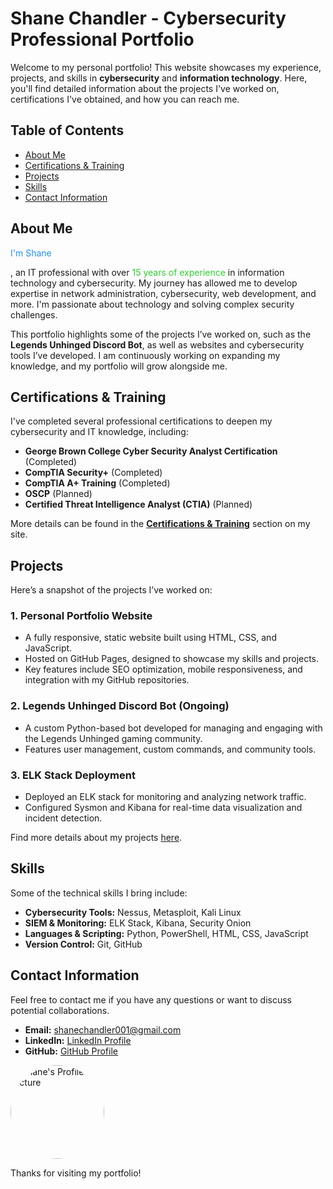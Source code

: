 # Shane Chandler - Cybersecurity Professional Portfolio

Welcome to my personal portfolio! This website showcases my experience, projects, and skills in **cybersecurity** and **information technology**. Here, you'll find detailed information about the projects I've worked on, certifications I've obtained, and how you can reach me.

## Table of Contents
- [About Me](#about-me)
- [Certifications & Training](#certifications--training)
- [Projects](#projects)
- [Skills](#skills)
- [Contact Information](#contact-information)

## About Me
<p style="color: #1E90FF;">I'm Shane </p>, an IT professional with over <span style="color: #32CD32;">15 years of experience</span> in information technology and cybersecurity. My journey has allowed me to develop expertise in network administration, cybersecurity, web development, and more. I'm passionate about technology and solving complex security challenges.



This portfolio highlights some of the projects I’ve worked on, such as the **Legends Unhinged Discord Bot**, as well as websites and cybersecurity tools I’ve developed. I am continuously working on expanding my knowledge, and my portfolio will grow alongside me.

## Certifications & Training
I've completed several professional certifications to deepen my cybersecurity and IT knowledge, including:
- **George Brown College Cyber Security Analyst Certification** (Completed)
- **CompTIA Security+** (Completed)
- **CompTIA A+ Training** (Completed)
- **OSCP** (Planned)
- **Certified Threat Intelligence Analyst (CTIA)** (Planned)

More details can be found in the **[Certifications & Training](#certifications--training)** section on my site.

## Projects
Here’s a snapshot of the projects I’ve worked on:

### 1. Personal Portfolio Website
- A fully responsive, static website built using HTML, CSS, and JavaScript.
- Hosted on GitHub Pages, designed to showcase my skills and projects.
- Key features include SEO optimization, mobile responsiveness, and integration with my GitHub repositories.
  
### 2. Legends Unhinged Discord Bot (Ongoing)
- A custom Python-based bot developed for managing and engaging with the Legends Unhinged gaming community.
- Features user management, custom commands, and community tools.
  
### 3. ELK Stack Deployment
- Deployed an ELK stack for monitoring and analyzing network traffic.
- Configured Sysmon and Kibana for real-time data visualization and incident detection.

Find more details about my projects [here](https://shanechandler-cyber.github.io/ShaneChandlerPortfolio//projects).

## Skills
Some of the technical skills I bring include:
- **Cybersecurity Tools:** Nessus, Metasploit, Kali Linux
- **SIEM & Monitoring:** ELK Stack, Kibana, Security Onion
- **Languages & Scripting:** Python, PowerShell, HTML, CSS, JavaScript
- **Version Control:** Git, GitHub

## Contact Information
Feel free to contact me if you have any questions or want to discuss potential collaborations.

- **Email:** <span style="color: #FF6347;">[shanechandler001@gmail.com](mailto:shanechandler001@gmail.com)</span>
- **LinkedIn:** [LinkedIn Profile](www.linkedin.com/in/shane-chandler-cyber-security)
- **GitHub:** [GitHub Profile](https://github.com/ShaneChandler-Cyber)

<img src="assets/images/profile-pic.png" alt="Shane's Profile Picture" style="border-radius: 50%; width: 150px;"/>

Thanks for visiting my portfolio!
